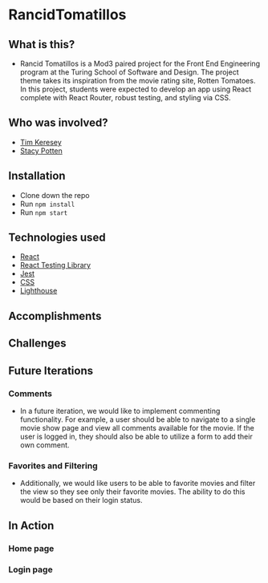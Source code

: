 # RancidTomatillos

## What is this?

- Rancid Tomatillos is a Mod3 paired project for the Front End Engineering program at the Turing School of Software and Design. The project theme takes its inspiration from the movie rating site, Rotten Tomatoes. In this project, students were expected to develop an app using React complete with React Router, robust testing, and styling via CSS.

## Who was involved?

- [Tim Keresey](https://github.com/timkeresey)
- [Stacy Potten](https://github.com/stacyp2006)

## Installation

- Clone down the repo
- Run `npm install`
- Run `npm start`

## Technologies used

- [React](https://reactjs.org/)
- [React Testing Library](https://testing-library.com/docs/react-testing-library/intro)
- [Jest](https://jestjs.io/)
- [CSS](https://en.wikipedia.org/wiki/CSS)
- [Lighthouse](https://developers.google.com/web/tools/lighthouse)

## Accomplishments

## Challenges

## Future Iterations

### Comments

- In a future iteration, we would like to implement commenting functionality. For example, a user should be able to navigate to a single movie show page and view all comments available for the movie. If the user is logged in, they should also be able to utilize a form to add their own comment.

### Favorites and Filtering

- Additionally, we would like users to be able to favorite movies and filter the view so they see only their favorite movies. The ability to do this would be based on their login status.

## In Action

### Home page
### Login page
